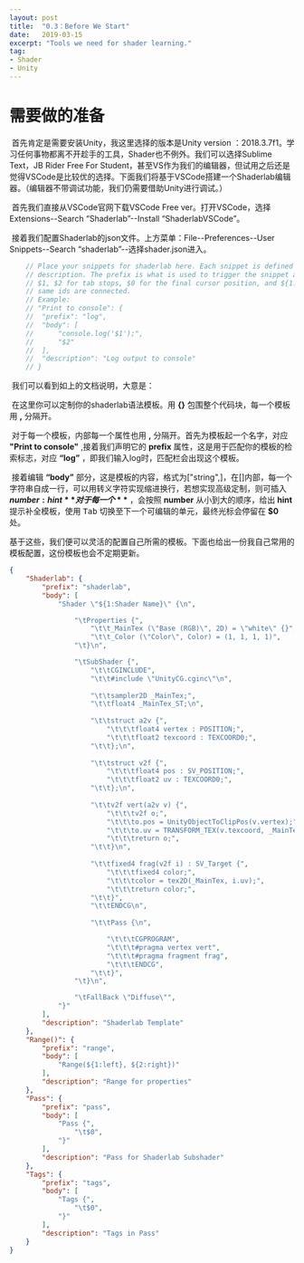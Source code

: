 ```yaml
---
layout: post
title:  "0.3：Before We Start"
date:   2019-03-15
excerpt: "Tools we need for shader learning."
tag:
- Shader
- Unity
---
```


# 需要做的准备

​	首先肯定是需要安装Unity，我这里选择的版本是Unity version ：2018.3.7f1。学习任何事物都离不开趁手的工具，Shader也不例外。我们可以选择Sublime Text，JB Rider Free For Student，甚至VS作为我们的编辑器，但试用之后还是觉得VSCode是比较优的选择。下面我们将基于VSCode搭建一个Shaderlab编辑器。（编辑器不带调试功能，我们仍需要借助Unity进行调试。）

​	首先我们直接从VSCode官网下载VSCode Free ver。打开VSCode，选择Extensions--Search “Shaderlab”--Install “ShaderlabVSCode”。

​	接着我们配置Shaderlab的json文件。上方菜单：File--Preferences--User Snippets--Search “shaderlab”--选择shader.json进入。

```C
	// Place your snippets for shaderlab here. Each snippet is defined under a snippet name and has a prefix, body and 
	// description. The prefix is what is used to trigger the snippet and the body will be expanded and inserted. Possible variables are:
	// $1, $2 for tab stops, $0 for the final cursor position, and ${1:label}, ${2:another} for placeholders. Placeholders with the 
	// same ids are connected.
	// Example:
	// "Print to console": {
	// 	"prefix": "log",
	// 	"body": [
	// 		"console.log('$1');",
	// 		"$2"
	// 	],
	// 	"description": "Log output to console"
	// }
```

​	我们可以看到如上的文档说明，大意是：

​	在这里你可以定制你的shaderlab语法模板。用 **{}** 包围整个代码块，每一个模板用 **,** 分隔开。

​	对于每一个模板，内部每一个属性也用 **,** 分隔开。首先为模板起一个名字，对应 **"Print to console"** ,接着我们声明它的 **prefix** 属性，这是用于匹配你的模板的检索标志，对应 **“log”** ，即我们输入log时，匹配栏会出现这个模板。

​	接着编辑 **“body”** 部分，这是模板的内容，格式为["string",]，在[]内部，每一个字符串自成一行，可以用转义字符实现缩进换行，若想实现高级定制，则可插入 **${number:hint}** 对于每一个 **$** ，会按照 **number** 从小到大的顺序，给出 **hint** 提示补全模板，使用 <kbd>Tab</kbd> 切换至下一个可编辑的单元，最终光标会停留在 **$0** 处。

​	基于这些，我们便可以灵活的配置自己所需的模板。下面也给出一份我自己常用的模板配置，这份模板也会不定期更新。

```json
{
	"Shaderlab": {
		"prefix": "shaderlab",
		"body": [
			"Shader \"${1:Shader Name}\" {\n",

				"\tProperties {",
					"\t\t_MainTex (\"Base (RGB)\", 2D) = \"white\" {}",
					"\t\t_Color (\"Color\", Color) = (1, 1, 1, 1)",
				"\t}\n",

				"\tSubShader {",
					"\t\tCGINCLUDE",
					"\t\t#include \"UnityCG.cginc\"\n",
			
					"\t\tsampler2D _MainTex;",
					"\t\tfloat4 _MainTex_ST;\n",
					
					"\t\tstruct a2v {",
						"\t\t\tfloat4 vertex : POSITION;",
						"\t\t\tfloat2 texcoord : TEXCOORD0;",
					"\t\t};\n",
					
					"\t\tstruct v2f {",
						"\t\t\tfloat4 pos : SV_POSITION;",
						"\t\t\tfloat2 uv : TEXCOORD0;",
					"\t\t};\n",
					
					"\t\tv2f vert(a2v v) {",
						"\t\t\tv2f o;",
						"\t\t\to.pos = UnityObjectToClipPos(v.vertex);",
						"\t\t\to.uv = TRANSFORM_TEX(v.texcoord, _MainTex);",
						"\t\t\treturn o;",
					"\t\t}\n",
					
					"\t\tfixed4 frag(v2f i) : SV_Target {",
						"\t\t\tfixed4 color;",
						"\t\t\tcolor = tex2D(_MainTex, i.uv);",
						"\t\t\treturn color;",
					"\t\t}",
					"\t\tENDCG\n",
			
					"\t\tPass {\n",

						"\t\t\tCGPROGRAM",
						"\t\t\t#pragma vertex vert",
						"\t\t\t#pragma fragment frag",
						"\t\t\tENDCG",
					"\t\t}",
				"\t}\n",

				"\tFallBack \"Diffuse\"",
			"}"
		],
		"description": "Shaderlab Template"
	},
	"Range()": {
		"prefix": "range",
		"body": [
			"Range(${1:left}, ${2:right})"
		],
		"description": "Range for properties"
	},
	"Pass": {
		"prefix": "pass",
		"body": [
			"Pass {",
				"\t$0",
			"}"
		],
		"description": "Pass for Shaderlab Subshader"
	},
	"Tags": {
		"prefix": "tags",
		"body": [
			"Tags {",
				"\t$0",
			"}"
		],
		"description": "Tags in Pass"
	}
}
```

